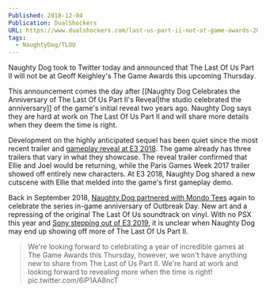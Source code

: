 ```yaml
---
Published: 2018-12-04
Publication: DualShockers
URL: https://www.dualshockers.com/last-us-part-ii-not-at-game-awards-2018/
tags:
  - NaughtyDog/TLOU
---
```

Naughty Dog took to Twitter today and announced that The Last Of Us Part II will not be at Geoff Keighley's The Game Awards this upcoming Thursday. 

This announcement comes the day after [[Naughty Dog Celebrates the Anniversary of The Last Of Us Part II's Reveal|the studio celebrated the anniversary]] of the game's initial reveal two years ago. Naughty Dog says they are hard at work on The Last Of Us Part II and will share more details when they deem the time is right. 

Development on the highly anticipated sequel has been quiet since the most recent trailer and [gameplay reveal at E3 2018](https://www.dualshockers.com/last-us-part-ii-reveal-e3-2018/). The game already has three trailers that vary in what they showcase. The reveal trailer confirmed that Ellie and Joel would be returning, while the Paris Games Week 2017 trailer showed off entirely new characters. At E3 2018, Naughty Dog shared a new cutscene with Ellie that melded into the game's first gameplay demo. 

Back in September 2018, [Naughty Dog partnered with Mondo Tees](https://www.dualshockers.com/the-last-of-us-part-ii-outbreak-day-ellie-t-shirt-vinyl-record-poster-and-more/) again to celebrate the series in-game anniversary of Outbreak Day. New art and a repressing of the original The Last Of Us soundtrack on vinyl. With no PSX this year and [Sony stepping out of E3 2019](https://www.dualshockers.com/sony-e3-2019-nintendo-microsoft-comment/), it is unclear when Naughty Dog may end up showing off more of The Last Of Us Part II.

> We're looking forward to celebrating a year of incredible games at The Game Awards this Thursday, however, we won't have anything new to share from The Last of Us Part II. We're hard at work and looking forward to revealing more when the time is right! pic.twitter.com/6iP1AA8ncT
